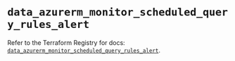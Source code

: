 # `data_azurerm_monitor_scheduled_query_rules_alert`

Refer to the Terraform Registry for docs: [`data_azurerm_monitor_scheduled_query_rules_alert`](https://registry.terraform.io/providers/hashicorp/azurerm/4.6.0/docs/data-sources/monitor_scheduled_query_rules_alert).
